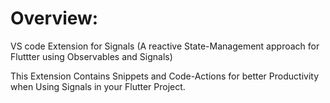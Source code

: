# Overview:

VS code Extension for Signals (A reactive State-Management approach for Fluttter using Observables and Signals)

This Extension Contains Snippets and Code-Actions for better Productivity when Using Signals in your Flutter Project.
